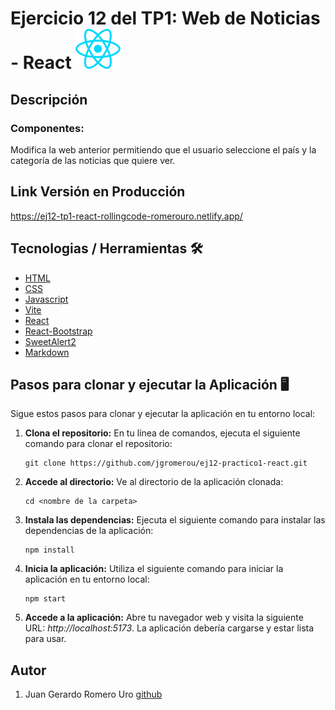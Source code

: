 # Ejercicio 12 del TP1: Web de Noticias - React ![React Icon](./src/assets/react.svg)

## Descripción

### Componentes:

Modifica la web anterior permitiendo que el usuario seleccione el país y la
categoría de las noticias que quiere ver.

## Link Versión en Producción

https://ej12-tp1-react-rollingcode-romerouro.netlify.app/

## Tecnologias / Herramientas 🛠

- [HTML](https://developer.mozilla.org/es/docs/Web/HTML)
- [CSS](https://developer.mozilla.org/en-US/docs/Web/CSS)
- [Javascript](https://www.w3schools.com/js/)
- [Vite](https://vitejs.dev/)
- [React](https://es.legacy.reactjs.org/)
- [React-Bootstrap](https://react-bootstrap.github.io/)
- [SweetAlert2](https://sweetalert2.github.io/)
- [Markdown](https://markdown.es/)

## Pasos para clonar y ejecutar la Aplicación 🖥

Sigue estos pasos para clonar y ejecutar la aplicación en tu entorno local:

1.  **Clona el repositorio:** En tu línea de comandos, ejecuta el siguiente comando para clonar el repositorio:

    ```
    git clone https://github.com/jgromerou/ej12-practico1-react.git
    ```

2.  **Accede al directorio:** Ve al directorio de la aplicación clonada:

    ```
    cd <nombre de la carpeta>
    ```

3.  **Instala las dependencias:** Ejecuta el siguiente comando para instalar las dependencias de la aplicación:

    ```
    npm install
    ```

4.  **Inicia la aplicación:** Utiliza el siguiente comando para iniciar la aplicación en tu entorno local:

    ```
    npm start
    ```

5.  **Accede a la aplicación:** Abre tu navegador web y visita la siguiente URL: _http://localhost:5173_. La aplicación debería cargarse y estar lista para usar.

## Autor

1. Juan Gerardo Romero Uro [github](https://github.com/jgromerou)
